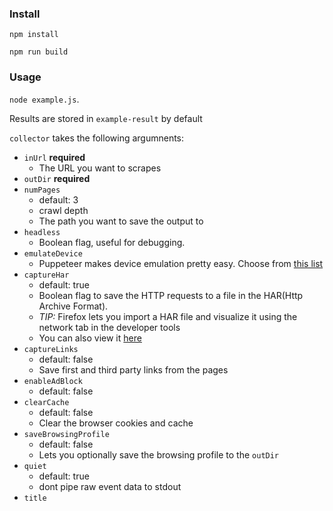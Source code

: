 ### Install

`npm install`

`npm run build`

### Usage

`node example.js`.

Results are stored in `example-result` by default

`collector` takes the following argumnents:

- `inUrl` **required**
  - The URL you want to scrapes
- `outDir` **required**
- `numPages`
  - default: 3
  - crawl depth
  - The path you want to save the output to
- `headless`
  - Boolean flag, useful for debugging.
- `emulateDevice`
  - Puppeteer makes device emulation pretty easy. Choose from [this list](https://github.com/puppeteer/puppeteer/blob/master/lib/DeviceDescriptors.js)
- `captureHar`
  - default: true
  - Boolean flag to save the HTTP requests to a file in the HAR(Http Archive Format).
  - _TIP:_ Firefox lets you import a HAR file and visualize it using the network tab in the developer tools
  - You can also view it [here](https://toolbox.googleapps.com/apps/har_analyzer/)
- `captureLinks`
  - default: false
  - Save first and third party links from the pages
- `enableAdBlock`
  - default: false
- `clearCache`
  - default: false
  - Clear the browser cookies and cache
- `saveBrowsingProfile`
  - default: false
  - Lets you optionally save the browsing profile to the `outDir`
- `quiet`
  - default: true
  - dont pipe raw event data to stdout
- `title`
